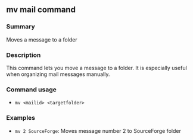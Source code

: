 ## mv mail command

### Summary

Moves a message to a folder

### Description

This command lets you move a message to a folder. It is especially useful when organizing mail messages manually.

### Command usage

* `mv <mailid> <targetfolder>`

### Examples

* `mv 2 SourceForge`: Moves message number 2 to SourceForge folder